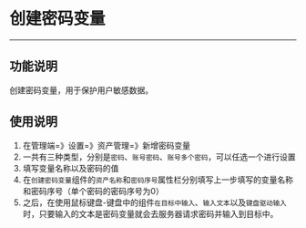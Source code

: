 # 创建密码变量
---
## 功能说明
创建密码变量，用于保护用户敏感数据。

## 使用说明
1. 在管理端=》设置=》资产管理=》新增密码变量
2. 一共有三种类型，分别是`密码`、`账号密码`、`账号多个密码`，可以任选一个进行设置
3. 填写变量名称以及密码的值
4. 在`创建密码变量`组件的`资产名称`和`密码序号`属性栏分别填写上一步填写的变量名称和密码序号（单个密码的密码序号为0）
5. 之后，在使用鼠标键盘-键盘中的组件`在目标中输入`、`输入文本`以及`键盘驱动输入`时，只要输入的文本是密码变量就会去服务器请求密码并输入到目标中。